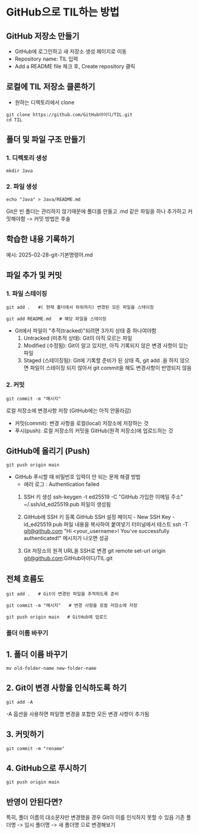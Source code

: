 # GitHub으로 TIL하는 방법

## GitHub 저장소 만들기
* GitHub에 로그인하고 새 저장소 생성 페이지로 이동
* Repository name: TIL 입력
* Add a README file 체크 후, Create repository 클릭


## 로컬에 TIL 저장소 클론하기
* 원하는 디렉토리에서 clone
```
git clone https://github.com/GitHub아이디/TIL.git
cd TIL
```

## 폴더 및 파일 구조 만들기
### 1. 디렉토리 생성
```
mkdir Java
```
### 2. 파일 생성
```
echo "Java" > Java/README.md
```
Git은 빈 폴더는 관리하지 않기때문에 폴더를 만들고 .md 같은 파일을 하나 추가하고 커밋해야함 -> 커밋 방법은 후술


## 학습한 내용 기록하기
예시: 2025-02-28-git-기본명령어.md


## 파일 추가 및 커밋
### 1. 파일 스테이징
```
git add .   #( 현재 폴더에서 하위까지) 변경된 모든 파일을 스테이징
```
```
git add README.md   # 해당 파일을 스테이징
```
* Git에서 파일이 "추적(tracked)"되려면 3가지 상태 중 하나여야함
  1. Untracked (미추적 상태): Git이 아직 모르는 파일
  2. Modified (수정됨): Git이 알고 있지만, 아직 기록되지 않은 변경 사항이 있는 파일
  3. Staged (스테이징됨): Git에 기록할 준비가 된 상태
  즉, git add .을 하지 않으면 파일이 스테이징 되지 않아서 git commit을 해도 변경사항이 반영되지 않음

### 2. 커밋
```
git commit -m "메시지"
```
로컬 저장소에 변경사항 저장 (GitHub에는 아직 안올라감)
* 커밋(commit): 변경 사항을 로컬(local) 저장소에 저장하는 것
* 푸시(push): 로컬 저장소의 커밋을 GitHub(원격 저장소)에 업로드하는 것


## GitHub에 올리기 (Push)
```
git push origin main
```

* GitHub 푸시할 때 비밀번호 입력이 안 되는 문제 해결 방법 
  * 에러 로그 : Authentication failed
  1. SSH 키 생성
     ssh-keygen -t ed25519 -C "GitHub 가입한 이메일 주소"
     ~/.ssh/id_ed25519.pub 파일이 생성됨

  2. GitHub에 SSH 키 등록
     GitHub SSH 설정 페이지 - New SSH Key - id_ed25519.pub 파일 내용을 복사하여 붙여넣기
     터미널에서 테스트
     ssh -T git@github.com
     "Hi <your_username>! You've successfully authenticated!" 메시지가 나오면 성공

  3. Git 저장소의 원격 URL을 SSH로 변경
     git remote set-url origin git@github.com:GitHub아이디/TIL.git


## 전체 흐름도
```
git add .   # Git이 변경된 파일을 추적하도록 준비
```
```
git commit -m "메시지"   # 변경 사항을 로컬 저장소에 저장
```
```
git push origin main   # GitHub에 업로드
```

### 폴더 이름 바꾸기
## 1. 폴더 이름 바꾸기
```
mv old-folder-name new-folder-name
```

## 2. Git이 변경 사항을 인식하도록 하기
```
git add -A
```
-A 옵션을 사용하면 파일명 변경을 포합한 모든 변경 사항이 추가됨

## 3. 커밋하기
```
git commit -m "rename"
```

## 4. GitHub으로 푸시하기
```
git push origin main
```

## 반영이 안된다면?
특히, 폴더 이름의 대소문자만 변경했을 경우 Git이 이를 인식하지 못할 수 있음
기존 폴더명 -> 임시 폴더명 -> 새 폴더명 으로 변경해보기